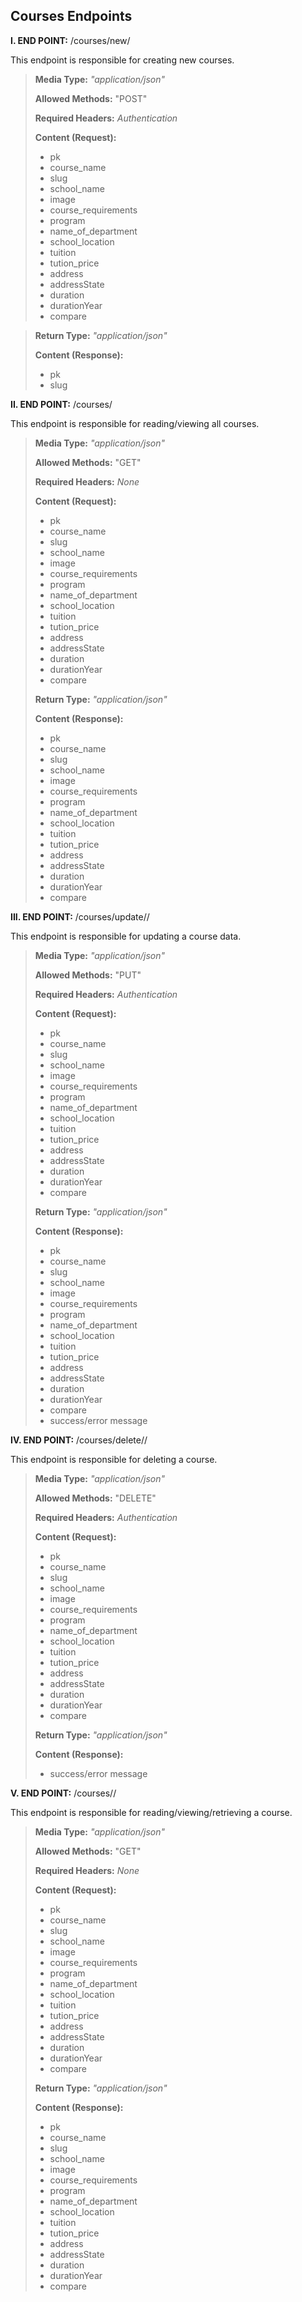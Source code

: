 ## Courses Endpoints

**I. END POINT:** /courses/new/

This endpoint is responsible for creating new courses.
>
> **Media Type:** *"application/json"*
>
> **Allowed Methods:** "POST"
>
> **Required Headers:** *Authentication*
>
> **Content (Request):**
>
> * pk
> * course_name
> * slug
> * school_name
> * image
> * course_requirements
> * program
> * name_of_department
> * school_location
> * tuition
> * tution_price
> * address
> * addressState
> * duration
> * durationYear
> * compare


> 
> **Return Type:** *"application/json"*
>
> **Content (Response):**
> * pk
> * slug


**II. END POINT:** /courses/

This endpoint is responsible for reading/viewing all courses.
>
> **Media Type:** *"application/json"*
>
> **Allowed Methods:** "GET"
>
> **Required Headers:** *None*
>
> **Content (Request):**
>
>
> * pk
> * course_name
> * slug
> * school_name
> * image
> * course_requirements
> * program
> * name_of_department
> * school_location
> * tuition
> * tution_price
> * address
> * addressState
> * duration
> * durationYear
> * compare
> 
> **Return Type:** *"application/json"*
>
> **Content (Response):**
>
> * pk
> * course_name
> * slug
> * school_name
> * image
> * course_requirements
> * program
> * name_of_department
> * school_location
> * tuition
> * tution_price
> * address
> * addressState
> * duration
> * durationYear
> * compare


**III. END POINT:** /courses/update/<slug goes here>/

This endpoint is responsible for updating a course data.
>
> **Media Type:** *"application/json"*
>
> **Allowed Methods:** "PUT"
>
> **Required Headers:** *Authentication*
>
> **Content (Request):**
>
>
> * pk
> * course_name
> * slug
> * school_name
> * image
> * course_requirements
> * program
> * name_of_department
> * school_location
> * tuition
> * tution_price
> * address
> * addressState
> * duration
> * durationYear
> * compare
> 
> **Return Type:** *"application/json"*
>
> **Content (Response):**
>
> * pk
> * course_name
> * slug
> * school_name
> * image
> * course_requirements
> * program
> * name_of_department
> * school_location
> * tuition
> * tution_price
> * address
> * addressState
> * duration
> * durationYear
> * compare
> * success/error message

**IV. END POINT:** /courses/delete/<slug goes here>/

This endpoint is responsible for deleting a course.
>
> **Media Type:** *"application/json"*
>
> **Allowed Methods:** "DELETE"
>
> **Required Headers:** *Authentication*
>
> **Content (Request):**
>
>
> * pk
> * course_name
> * slug
> * school_name
> * image
> * course_requirements
> * program
> * name_of_department
> * school_location
> * tuition
> * tution_price
> * address
> * addressState
> * duration
> * durationYear
> * compare
> 
> **Return Type:** *"application/json"*
>
> **Content (Response):**
> * success/error message


**V. END POINT:** /courses/<slug goes here>/

This endpoint is responsible for reading/viewing/retrieving a course.
>
> **Media Type:** *"application/json"*
>
> **Allowed Methods:** "GET"
>
> **Required Headers:** *None*
>
> **Content (Request):**
>
>
> * pk
> * course_name
> * slug
> * school_name
> * image
> * course_requirements
> * program
> * name_of_department
> * school_location
> * tuition
> * tution_price
> * address
> * addressState
> * duration
> * durationYear
> * compare
> 
> **Return Type:** *"application/json"*
>
> **Content (Response):**
>
> * pk
> * course_name
> * slug
> * school_name
> * image
> * course_requirements
> * program
> * name_of_department
> * school_location
> * tuition
> * tution_price
> * address
> * addressState
> * duration
> * durationYear
> * compare